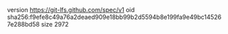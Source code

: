 version https://git-lfs.github.com/spec/v1
oid sha256:f9efe8c49a76a2deaed909e18bb99b2d5594b8e199fa9e49bc145267e288bd58
size 2972
